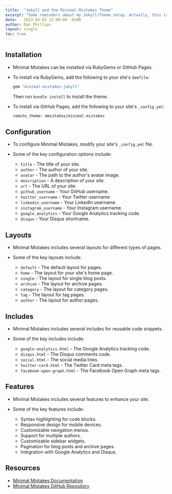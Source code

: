 ```yaml
---
title:  "Jekyll and the Minimal Mistakes Theme"
excerpt: "Some reminders about my Jekyll/Theme setup. Actually, this is just the default stuff -- I've butchered my installation."
date:   2023-04-02 22:00:00 -0300
author: Dan Phillips
layout: single
toc: true
---
```


## Installation

- Minimal Mistakes can be installed via RubyGems or GitHub Pages.
- To install via RubyGems, add the following to your site's `Gemfile`:

  ```ruby
  gem "minimal-mistakes-jekyll"
  ```

  Then run `bundle install` to install the theme.

- To install via GitHub Pages, add the following to your site's `_config.yml`:

  ```bash
  remote_theme: mmistakes/minimal-mistakes
  ```

## Configuration

- To configure Minimal Mistakes, modify your site's `_config.yml` file.
- Some of the key configuration options include:

  - `title` - The title of your site.
  - `author` - The author of your site.
  - `avatar` - The path to the author's avatar image.
  - `description` - A description of your site.
  - `url` - The URL of your site.
  - `github_username` - Your GitHub username.
  - `twitter_username` - Your Twitter username.
  - `linkedin_username` - Your LinkedIn username.
  - `instagram_username` - Your Instagram username.
  - `google_analytics` - Your Google Analytics tracking code.
  - `disqus` - Your Disqus shortname.

## Layouts

- Minimal Mistakes includes several layouts for different types of pages.
- Some of the key layouts include:

  - `default` - The default layout for pages.
  - `home` - The layout for your site's home page.
  - `single` - The layout for single blog posts.
  - `archive` - The layout for archive pages.
  - `category` - The layout for category pages.
  - `tag` - The layout for tag pages.
  - `author` - The layout for author pages.

## Includes

- Minimal Mistakes includes several includes for reusable code snippets.
- Some of the key includes include:

  - `google-analytics.html` - The Google Analytics tracking code.
  - `disqus.html` - The Disqus comments code.
  - `social.html` - The social media links.
  - `twitter-card.html` - The Twitter Card meta tags.
  - `facebook-open-graph.html` - The Facebook Open Graph meta tags.

## Features

- Minimal Mistakes includes several features to enhance your site.
- Some of the key features include:

  - Syntax highlighting for code blocks.
  - Responsive design for mobile devices.
  - Customizable navigation menus.
  - Support for multiple authors.
  - Customizable sidebar widgets.
  - Pagination for blog posts and archive pages.
  - Integration with Google Analytics and Disqus.

## Resources

- [Minimal Mistakes Documentation](https://mmistakes.github.io/minimal-mistakes/docs/quick-start-guide/)
- [Minimal Mistakes GitHub Repository](https://github.com/mmistakes/minimal-mistakes)

